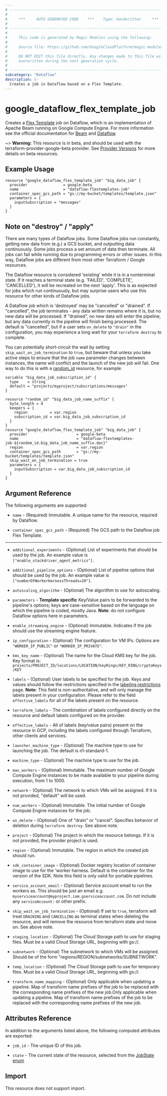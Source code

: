 ```yaml
---
# ----------------------------------------------------------------------------
#
#     ***     AUTO GENERATED CODE    ***    Type: Handwritten     ***
#
# ----------------------------------------------------------------------------
#
#     This code is generated by Magic Modules using the following:
#
#     Source file: https://github.com/GoogleCloudPlatform/magic-modules/tree/main/mmv1/third_party/terraform/website/docs/r/dataflow_flex_template_job.html.markdown
#
#     DO NOT EDIT this file directly. Any changes made to this file will be
#     overwritten during the next generation cycle.
#
# ----------------------------------------------------------------------------
subcategory: "Dataflow"
description: |-
  Creates a job in Dataflow based on a Flex Template.
---
```


# google_dataflow_flex_template_job

Creates a [Flex Template](https://cloud.google.com/dataflow/docs/guides/templates/using-flex-templates)
job on Dataflow, which is an implementation of Apache Beam running on Google
Compute Engine. For more information see the official documentation for [Beam](https://beam.apache.org)
and [Dataflow](https://cloud.google.com/dataflow/).

~> **Warning:** This resource is in beta, and should be used with the terraform-provider-google-beta provider.
See [Provider Versions](https://terraform.io/docs/providers/google/guides/provider_versions.html) for more details on beta resources.

## Example Usage

```hcl
resource "google_dataflow_flex_template_job" "big_data_job" {
  provider                = google-beta
  name                    = "dataflow-flextemplates-job"
  container_spec_gcs_path = "gs://my-bucket/templates/template.json"
  parameters = {
    inputSubscription = "messages"
  }
}
```

## Note on "destroy" / "apply"
There are many types of Dataflow jobs.  Some Dataflow jobs run constantly,
getting new data from (e.g.) a GCS bucket, and outputting data continuously.
Some jobs process a set amount of data then terminate. All jobs can fail while
running due to programming errors or other issues. In this way, Dataflow jobs
are different from most other Terraform / Google resources.

The Dataflow resource is considered 'existing' while it is in a nonterminal
state.  If it reaches a terminal state (e.g. 'FAILED', 'COMPLETE',
'CANCELLED'), it will be recreated on the next 'apply'.  This is as expected for
jobs which run continuously, but may surprise users who use this resource for
other kinds of Dataflow jobs.

A Dataflow job which is 'destroyed' may be "cancelled" or "drained".  If
"cancelled", the job terminates - any data written remains where it is, but no
new data will be processed.  If "drained", no new data will enter the pipeline,
but any data currently in the pipeline will finish being processed.  The default
is "cancelled", but if a user sets `on_delete` to `"drain"` in the
configuration, you may experience a long wait for your `terraform destroy` to
complete.

You can potentially short-circuit the wait by setting `skip_wait_on_job_termination`
to `true`, but beware that unless you take active steps to ensure that the job
`name` parameter changes between instances, the name will conflict and the launch
of the new job will fail. One way to do this is with a
[random_id](https://registry.terraform.io/providers/hashicorp/random/latest/docs/resources/id)
resource, for example:

```hcl
variable "big_data_job_subscription_id" {
  type    = string
  default = "projects/myproject/subscriptions/messages"
}

resource "random_id" "big_data_job_name_suffix" {
  byte_length = 4
  keepers = {
    region          = var.region
    subscription_id = var.big_data_job_subscription_id
  }
}
resource "google_dataflow_flex_template_job" "big_data_job" {
  provider                      = google-beta
  name                          = "dataflow-flextemplates-job-${random_id.big_data_job_name_suffix.dec}"
  region                        = var.region
  container_spec_gcs_path       = "gs://my-bucket/templates/template.json"
  skip_wait_on_job_termination = true
  parameters = {
    inputSubscription = var.big_data_job_subscription_id
  }
}
```

## Argument Reference

The following arguments are supported:

* `name` - (Required) Immutable. A unique name for the resource, required by Dataflow.

* `container_spec_gcs_path` - (Required) The GCS path to the Dataflow job Flex
Template.

- - -

* `additional_experiments` - (Optional) List of experiments that should be used by the job. An example value is `["enable_stackdriver_agent_metrics"]`.

* `additional_pipeline_options` - (Optional) List of pipeline options that should be used by the job. An example value is `["numberOfWorkerHarnessThreads=20"]`.

* `autoscaling_algorithm` - (Optional) The algorithm to use for autoscaling.

* `parameters` - **Template specific** Key/Value pairs to be forwarded to the pipeline's options; keys are
  case-sensitive based on the language on which the pipeline is coded, mostly Java.
  **Note**: do not configure Dataflow options here in parameters.

* `enable_streaming_engine` - (Optional) Immutable. Indicates if the job should use the streaming engine feature.

* `ip_configuration` - (Optional) The configuration for VM IPs.  Options are `"WORKER_IP_PUBLIC"` or `"WORKER_IP_PRIVATE"`.

* `kms_key_name` - (Optional) The name for the Cloud KMS key for the job. Key format is: `projects/PROJECT_ID/locations/LOCATION/keyRings/KEY_RING/cryptoKeys/KEY`

* `labels` - (Optional) User labels to be specified for the job. Keys and values
should follow the restrictions specified in the [labeling restrictions](https://cloud.google.com/compute/docs/labeling-resources#restrictions)
page. 
**Note**: This field is non-authoritative, and will only manage the labels present in your configuration. Please refer to the field `effective_labels` for all of the labels present on the resource.

* `terraform_labels` -
  The combination of labels configured directly on the resource and default labels configured on the provider.

* `effective_labels` -
  All of labels (key/value pairs) present on the resource in GCP, including the labels configured through Terraform, other clients and services.

* `launcher_machine_type` - (Optional) The machine type to use for launching the job. The default is n1-standard-1.

* `machine_type` - (Optional) The machine type to use for the job.

* `max_workers` - (Optional) Immutable. The maximum number of Google Compute Engine instances to be made available to your pipeline during execution, from 1 to 1000.

* `network` - (Optional) The network to which VMs will be assigned. If it is not provided, "default" will be used.

* `num_workers` - (Optional) Immutable. The initial number of Google Compute Engine instances for the job.

* `on_delete` - (Optional) One of "drain" or "cancel". Specifies behavior of
deletion during `terraform destroy`.  See above note.

* `project` - (Optional) The project in which the resource belongs. If it is not
provided, the provider project is used.

* `region` - (Optional) Immutable. The region in which the created job should run.

* `sdk_container_image` - (Optional) Docker registry location of container image to use for the 'worker harness. Default is the container for the version of the SDK. Note this field is only valid for portable pipelines.

* `service_account_email` - (Optional) Service account email to run the workers as. This should be just an email e.g. `myserviceaccount@myproject.iam.gserviceaccount.com`. Do not include any `serviceAccount:` or other prefix.

* `skip_wait_on_job_termination` - (Optional)  If set to `true`, terraform will
treat `DRAINING` and `CANCELLING` as terminal states when deleting the resource,
and will remove the resource from terraform state and move on.  See above note.

* `staging_location` - (Optional) The Cloud Storage path to use for staging files. Must be a valid Cloud Storage URL, beginning with gs://.

* `subnetwork` - (Optional) The subnetwork to which VMs will be assigned. Should be of the form "regions/REGION/subnetworks/SUBNETWORK".

* `temp_location` - (Optional) The Cloud Storage path to use for temporary files. Must be a valid Cloud Storage URL, beginning with gs://.

* `transform_name_mapping` - (Optional) Only applicable when updating a pipeline. Map of transform name prefixes of the job to be replaced with the corresponding name prefixes of the new job.Only applicable when updating a pipeline. Map of transform name prefixes of the job to be replaced with the corresponding name prefixes of the new job.

## Attributes Reference
In addition to the arguments listed above, the following computed attributes are exported:

* `job_id` - The unique ID of this job.

* `state` - The current state of the resource, selected from the [JobState enum](https://cloud.google.com/dataflow/docs/reference/rest/v1b3/projects.jobs#Job.JobState)

## Import

This resource does not support import.

